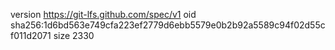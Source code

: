 version https://git-lfs.github.com/spec/v1
oid sha256:1d6bd563e749cfa223ef2779d6ebb5579e0b2b92a5589c94f02d55cf011d2071
size 2330
